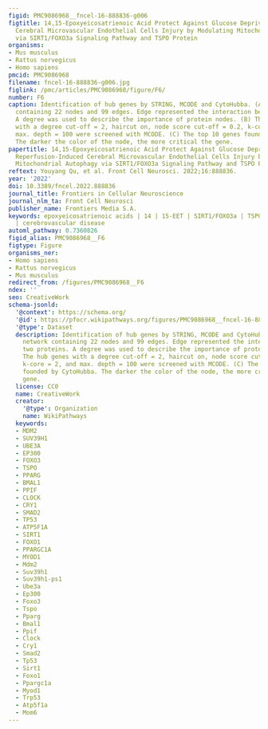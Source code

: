 ```yaml
---
figid: PMC9086968__fncel-16-888836-g006
figtitle: 14,15-Epoxyeicosatrienoic Acid Protect Against Glucose Deprivation and Reperfusion-Induced
  Cerebral Microvascular Endothelial Cells Injury by Modulating Mitochondrial Autophagy
  via SIRT1/FOXO3a Signaling Pathway and TSPO Protein
organisms:
- Mus musculus
- Rattus norvegicus
- Homo sapiens
pmcid: PMC9086968
filename: fncel-16-888836-g006.jpg
figlink: /pmc/articles/PMC9086968/figure/F6/
number: F6
caption: Identification of hub genes by STRING, MCODE and CytoHubba. (A) PPI network
  containing 22 nodes and 99 edges. Edge represented the interaction between two proteins.
  A degree was used to describe the importance of protein nodes. (B) The hub genes
  with a degree cut-off = 2, haircut on, node score cut-off = 0.2, k-core = 2, and
  max. depth = 100 were screened with MCODE. (C) The top 10 genes founded by CytoHubba.
  The darker the color of the node, the more critical the gene.
papertitle: 14,15-Epoxyeicosatrienoic Acid Protect Against Glucose Deprivation and
  Reperfusion-Induced Cerebral Microvascular Endothelial Cells Injury by Modulating
  Mitochondrial Autophagy via SIRT1/FOXO3a Signaling Pathway and TSPO Protein.
reftext: Youyang Qu, et al. Front Cell Neurosci. 2022;16:888836.
year: '2022'
doi: 10.3389/fncel.2022.888836
journal_title: Frontiers in Cellular Neuroscience
journal_nlm_ta: Front Cell Neurosci
publisher_name: Frontiers Media S.A.
keywords: epoxyeicosatrienoic acids | 14 | 15-EET | SIRT1/FOXO3a | TSPO | mitophagy
  | cerebrovascular disease
automl_pathway: 0.7360826
figid_alias: PMC9086968__F6
figtype: Figure
organisms_ner:
- Homo sapiens
- Rattus norvegicus
- Mus musculus
redirect_from: /figures/PMC9086968__F6
ndex: ''
seo: CreativeWork
schema-jsonld:
  '@context': https://schema.org/
  '@id': https://pfocr.wikipathways.org/figures/PMC9086968__fncel-16-888836-g006.html
  '@type': Dataset
  description: Identification of hub genes by STRING, MCODE and CytoHubba. (A) PPI
    network containing 22 nodes and 99 edges. Edge represented the interaction between
    two proteins. A degree was used to describe the importance of protein nodes. (B)
    The hub genes with a degree cut-off = 2, haircut on, node score cut-off = 0.2,
    k-core = 2, and max. depth = 100 were screened with MCODE. (C) The top 10 genes
    founded by CytoHubba. The darker the color of the node, the more critical the
    gene.
  license: CC0
  name: CreativeWork
  creator:
    '@type': Organization
    name: WikiPathways
  keywords:
  - MDM2
  - SUV39H1
  - UBE3A
  - EP300
  - FOXO3
  - TSPO
  - PPARG
  - BMAL1
  - PPIF
  - CLOCK
  - CRY1
  - SMAD2
  - TP53
  - ATP5F1A
  - SIRT1
  - FOXO1
  - PPARGC1A
  - MYOD1
  - Mdm2
  - Suv39h1
  - Suv39h1-ps1
  - Ube3a
  - Ep300
  - Foxo3
  - Tspo
  - Pparg
  - Bmal1
  - Ppif
  - Clock
  - Cry1
  - Smad2
  - Tp53
  - Sirt1
  - Foxo1
  - Ppargc1a
  - Myod1
  - Trp53
  - Atp5f1a
  - Mom6
---
```

